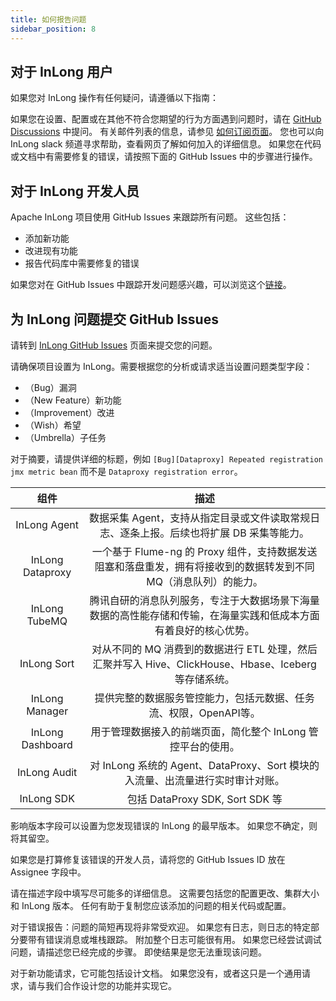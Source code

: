 ```yaml
---
title: 如何报告问题
sidebar_position: 8
---
```


## 对于 InLong 用户
如果您对 InLong 操作有任何疑问，请遵循以下指南：

如果您在设置、配置或在其他不符合您期望的行为方面遇到问题时，请在 [GitHub Discussions](https://github.com/apache/inlong/discussions) 中提问。 
有关邮件列表的信息，请参见 [如何订阅页面](https://inlong.apache.org/zh-CN/community/how-to-subscribe/)。 您也可以向 InLong slack 频道寻求帮助，查看网页了解如何加入的详细信息。 
如果您在代码或文档中有需要修复的错误，请按照下面的 GitHub Issues 中的步骤进行操作。

## 对于 InLong 开发人员
Apache InLong 项目使用 GitHub Issues 来跟踪所有问题。 这些包括：

- 添加新功能
- 改进现有功能
- 报告代码库中需要修复的错误

如果您对在 GitHub Issues 中跟踪开发问题感兴趣，可以浏览这个[链接](https://github.com/apache/inlong/issues)。

## 为 InLong 问题提交 GitHub Issues
请转到 [InLong GitHub Issues](https://github.com/apache/inlong/issues) 页面来提交您的问题。

请确保项目设置为 InLong。需要根据您的分析或请求适当设置问题类型字段：

- （Bug）漏洞
- （New Feature）新功能
- （Improvement）改进
- （Wish）希望
- （Umbrella）子任务

对于摘要，请提供详细的标题，例如 `[Bug][Dataproxy] Repeated registration jmx metric bean` 而不是 `Dataproxy registration error`。

|        组件        |                                  描述                                   |
|:----------------:|:---------------------------------------------------------------------:|
|   InLong Agent   |           数据采集 Agent，支持从指定目录或文件读取常规日志、逐条上报。后续也将扩展 DB 采集等能力。           |
| InLong Dataproxy |  一个基于 Flume-ng 的 Proxy 组件，支持数据发送阻塞和落盘重发，拥有将接收到的数据转发到不同 MQ（消息队列）的能力。   |
|  InLong TubeMQ   |       腾讯自研的消息队列服务，专注于大数据场景下海量数据的高性能存储和传输，在海量实践和低成本方面有着良好的核心优势。        |
|   InLong Sort    | 对从不同的 MQ 消费到的数据进行 ETL 处理，然后汇聚并写入 Hive、ClickHouse、Hbase、Iceberg 等存储系统。 |
|  InLong Manager  |                 提供完整的数据服务管控能力，包括元数据、任务流、权限，OpenAPI等。                  |
| InLong Dashboard |                  用于管理数据接入的前端页面，简化整个 InLong 管控平台的使用。                   |
|   InLong Audit   |         对 InLong 系统的 Agent、DataProxy、Sort 模块的入流量、出流量进行实时审计对账。         |
|    InLong SDK    |                     包括 DataProxy SDK, Sort SDK 等                      |

影响版本字段可以设置为您发现错误的 InLong 的最早版本。 如果您不确定，则将其留空。

如果您是打算修复该错误的开发人员，请将您的 GitHub Issues ID 放在 Assignee 字段中。

请在描述字段中填写尽可能多的详细信息。 这需要包括您的配置更改、集群大小和 InLong 版本。 任何有助于复制您应该添加的问题的相关代码或配置。

对于错误报告：问题的简短再现将非常受欢迎。 如果您有日志，则日志的特定部分要带有错误消息或堆栈跟踪。 附加整个日志可能很有用。 如果您已经尝试调试问题，请描述您已经完成的步骤。 即使结果是您无法重现该问题。

对于新功能请求，它可能包括设计文档。 如果您没有，或者这只是一个通用请求，请与我们合作设计您的功能并实现它。